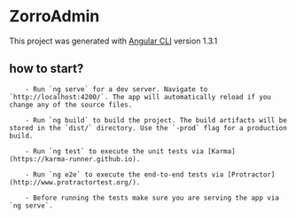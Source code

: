 # ZorroAdmin

This project was generated with [Angular CLI](https://github.com/angular/angular-cli) version 1.3.1

## how to start?

        - Run `ng serve` for a dev server. Navigate to `http://localhost:4200/`. The app will automatically reload if you change any of the source files.

        - Run `ng build` to build the project. The build artifacts will be stored in the `dist/` directory. Use the `-prod` flag for a production build.

        - Run `ng test` to execute the unit tests via [Karma](https://karma-runner.github.io).

        - Run `ng e2e` to execute the end-to-end tests via [Protractor](http://www.protractortest.org/).

        - Before running the tests make sure you are serving the app via `ng serve`.



